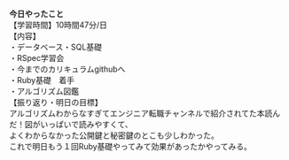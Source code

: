 **今日やったこと**<br>
【学習時間】10時間47分/日<br>
【内容】<br>
・データベース・SQL基礎<br>
・RSpec学習会<br>
・今までのカリキュラムgithubへ<br>
・Ruby基礎　着手<br>
・アルゴリズム図鑑<br>
【振り返り・明日の目標】<br>
アルゴリズムわからなすぎてエンジニア転職チャンネルで紹介されてた本読んだ！図がいっぱいで読みやすくて、<br>
よくわからなかった公開鍵と秘密鍵のとこも少しわかった。<br>
これで明日もう１回Ruby基礎やってみて効果があったかやってみる。<br>
